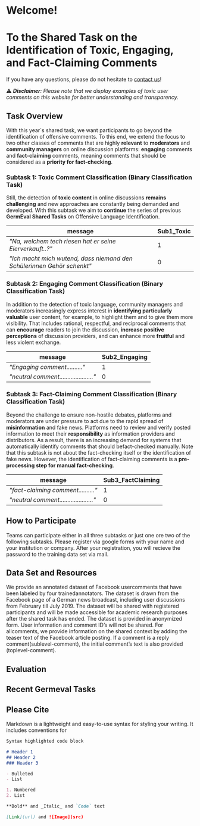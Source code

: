 # Welcome!
# To the Shared Task on the Identification of Toxic, Engaging, and Fact-Claiming Comments

If you have any questions, please do not hesitate to [contact us](mailto:germeval2021toxic@gmail.com)!

:warning: ***Disclaimer**: Please note that we display examples of toxic user comments on this website for better understanding and transparency.*

## Task Overview

With this year´s shared task, we want participants to go beyond the identification of offensive comments.
To this end, we extend the focus to two other classes of comments that are highly **relevant** to **moderators** and **community managers** on online discussion platforms: **engaging** comments and **fact-claiming** comments, meaning comments that should be considered as a **priority for fact-checking**.


### Subtask 1: Toxic Comment Classification (Binary Classification Task)


Still, the detection of **toxic content** in online discussions **remains challenging** and new approaches are constantly being demanded and developed. With this subtask we aim to **continue** the series of previous **GermEval Shared Tasks** on Offensive Language Identification.

| message      | Sub1_Toxic |
| ----------- | ----------- |
| *"Na,  welchem tech riesen hat er seine Eierverkauft..?"*      | 1       |
| *"Ich macht mich wutend, dass niemand den Schülerinnen Gehör schenkt"*   | 0        |


### Subtask 2: Engaging Comment Classification (Binary Classification Task)

In addition to the detection of toxic language, community managers and moderators increasingly express interest in **identifying particularly valuable** user content, for example, to highlight them and to give them more visibility. That includes rational, respectful, and reciprocal comments that can **encourage** readers to join the discussion, **increase positive perceptions** of discussion providers, and can enhance more **fruitful** and less violent exchange.

| message      | Sub2_Engaging |
| ----------- | ----------- |
| *"Engaging comment.........."*      | 1       |
| *"neutral comment....................."*   | 0        |


### Subtask 3: Fact-Claiming Comment Classification (Binary Classification Task)

Beyond the challenge to ensure non-hostile debates, platforms and moderators are under pressure to act due to the rapid spread of **misinformation** and fake news. 
Platforms need to review and verify posted information to meet their **responsibility** as information providers and distributors. 
As a result, there is an increasing demand for systems that automatically identify comments that should befact-checked manually.
Note that this subtask is not about the fact-checking itself or the identification of fake news.
However, the identification of fact-claiming comments is a **pre-processing step for manual fact-checking**.

| message      | Sub3_FactClaiming |
| ----------- | ----------- |
| *"fact-claiming comment.........."*      | 1       |
| *"neutral comment....................."*   | 0        |


## How to Participate

Teams can participate either in all three subtasks or just one ore two of the following subtasks. Please register via google forms with your name and your institution or company. After your registration, you will recieve the password to the training data set via mail.

## Data Set and Resources

We provide an annotated dataset of Facebook usercomments that have been labeled by four trainedannotators. The dataset is drawn from the Facebook page of a German news broadcast, including user discussions from February till July 2019. The dataset will be shared with registered participants and will be made accessible for academic research purposes  after  the  shared  task has ended. The  dataset is provided in anonymized form. User information and comment ID’s will not be shared.
For allcomments, we provide information on the shared context by adding the teaser text of the Facebook article posting. If a comment is a reply comment(sublevel-comment), the initial comment’s text is also provided (toplevel-comment).

## Evaluation


## Recent Germeval Tasks

## Please Cite


Markdown is a lightweight and easy-to-use syntax for styling your writing. It includes conventions for

```markdown
Syntax highlighted code block

# Header 1
## Header 2
### Header 3

- Bulleted
- List

1. Numbered
2. List

**Bold** and _Italic_ and `Code` text

[Link](url) and ![Image](src)
```
